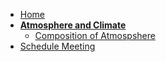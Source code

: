 <!-- docs/_sidebar.md -->

* [Home](/)
* [**Atmosphere and Climate**](geography/atmosphere.md)
	* [Composition of Atmospshere](geography/composition_of_atmosphere.md)
* [Schedule Meeting](geography/scheduleMeeting.md)
